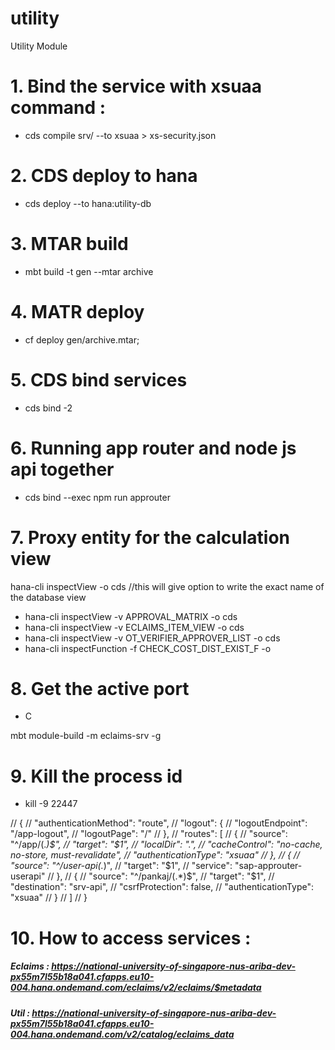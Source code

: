 # utility
Utility Module 


# 1. Bind the service with xsuaa command :
- cds compile srv/ --to xsuaa > xs-security.json

# 2. CDS deploy to hana
- cds deploy --to hana:utility-db

# 3. MTAR build
- mbt build -t gen --mtar archive

# 4. MATR deploy
- cf deploy gen/archive.mtar;

# 5. CDS bind services
- cds bind -2 <servicename>

# 6. Running app router and node js api together
- cds bind --exec npm run approuter

# 7. Proxy entity for the calculation view
hana-cli inspectView -o cds  //this will give option to write the exact name of the database view
- hana-cli inspectView -v APPROVAL_MATRIX -o cds
- hana-cli inspectView -v ECLAIMS_ITEM_VIEW -o cds
- hana-cli inspectView -v OT_VERIFIER_APPROVER_LIST -o cds
- hana-cli inspectFunction -f CHECK_COST_DIST_EXIST_F -o


# 8. Get the active port
- C

mbt module-build -m eclaims-srv -g

# 9. Kill the process id
-  kill -9 22447


// {
//   "authenticationMethod": "route",
//   "logout": {
//     "logoutEndpoint": "/app-logout",
//     "logoutPage": "/"
//   },
//   "routes": [
//     {
//       "source": "^/app/(.*)$",
//       "target": "$1",
//       "localDir": ".",
//       "cacheControl": "no-cache, no-store, must-revalidate",
//       "authenticationType": "xsuaa"
//     },
//     {
//       "source": "^/user-api(.*)",
//       "target": "$1",
//       "service": "sap-approuter-userapi"
//     },
//     {
//       "source": "^/pankaj/(.*)$",
//       "target": "$1",
//       "destination": "srv-api",
//       "csrfProtection": false,
//       "authenticationType": "xsuaa"
//     }
//   ]
// }

# 10. How to access services : 
##### Eclaims : https://national-university-of-singapore-nus-ariba-dev-px55m7l55b18a041.cfapps.eu10-004.hana.ondemand.com/eclaims/v2/eclaims/$metadata

##### Util : https://national-university-of-singapore-nus-ariba-dev-px55m7l55b18a041.cfapps.eu10-004.hana.ondemand.com/v2/catalog/eclaims_data
